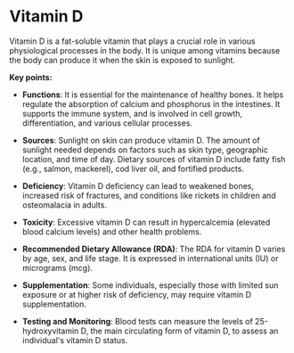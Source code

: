 # Vitamin D

Vitamin D is a fat-soluble vitamin that plays a crucial role in various physiological processes in the body. It is unique among vitamins because the body can produce it when the skin is exposed to sunlight.

**Key points:**

* **Functions**: It is essential for the maintenance of healthy bones. It helps regulate the absorption of calcium and phosphorus in the intestines. It supports the immune system, and is involved in cell growth, differentiation, and various cellular processes.

* **Sources**: Sunlight on skin can produce vitamin D. The amount of sunlight needed depends on factors such as skin type, geographic location, and time of day. Dietary sources of vitamin D include fatty fish (e.g., salmon, mackerel), cod liver oil, and fortified products.

* **Deficiency**: Vitamin D deficiency can lead to weakened bones, increased risk of fractures, and conditions like rickets in children and osteomalacia in adults.

* **Toxicity**: Excessive vitamin D can result in hypercalcemia (elevated blood calcium levels) and other health problems.

* **Recommended Dietary Allowance (RDA)**: The RDA for vitamin D varies by age, sex, and life stage. It is expressed in international units (IU) or micrograms (mcg).

* **Supplementation**: Some individuals, especially those with limited sun exposure or at higher risk of deficiency, may require vitamin D supplementation.

* **Testing and Monitoring**: Blood tests can measure the levels of 25-hydroxyvitamin D, the main circulating form of vitamin D, to assess an individual's vitamin D status.
